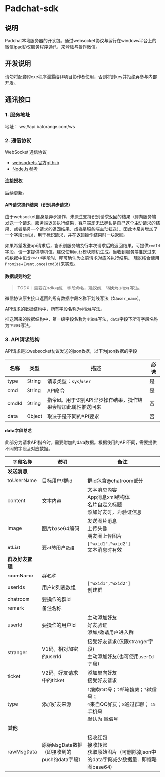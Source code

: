# Padchat-sdk

## 说明

Padchat本地服务器的开发包。通过websocket协议与运行在windows平台上的微信ipad协议服务程序通讯，来登陆与操作微信。

## 开发说明

请勿将配套的exe程序泄露给非项目协作者使用，否则将封key并拒绝再参与内部开发。



## 通讯接口

### 1. 服务地址

地址： ws://api.batorange.com/ws

### 2. 通信协议

WebSocket 通信协议

* [websockets 官方github](https://github.com/websockets)
* [NodeJs 参考](https://github.com/websockets/ws)

#### 连接授权

后续更新。

#### API请求操作结果（识别异步请求）

由于websocket自身是异步操作，未原生支持识别请求返回的结果（即向服务端发送一个请求，服务端返回执行结果，客户端却无法确认是自己这个主动请求的结果，或者是另一个请求的返回结果，或者是服务端主动推送）。因此本服务增加了一个字段`cmdId`，用于标识请求，并在返回操作结果时一块返回。

如果希望发送api请求后，能识别服务端执行本次请求后的返回结果，可提供`cmdId`字段，请一定提供随机值，建议使用`uuid`模块随机生成。当收到服务端推送过来的数据中包含`cmdId`字段时，即可确认为之前请求对应的执行结果。
建议结合使用`Promise`+`Event.once(cmdId)`来实现。

#### 数据规则约定

> TODO：需要在sdk内统一字段命名，建议统一转换为`小驼峰`写法。

微信协议原生接口返回的所有数据字段名称下划线写法（如`user_name`）。

API请求的数据结构中，所有字段名称为`小驼峰`写法。

推送回来的数据结构中，第一级字段名称为`小驼峰`写法，`data`字段下所有字段名称为`下划线`写法。

### 3. API请求结构

API请求是以websocket协议发送的json数据，以下为json数据的字段

| **名称**   | **类型** | **描述**             | **必选** |
| --------- | ------   | ----------------    | ------ |
| type      | String   | 请求类型：`sys`/`user` | 是      |
| cmd      | String   | API命令             | 是      |
| cmdId      | String   | 指令id。用于识别API异步操作结果，操作结果会增加此属性推送回来  |  否      |
| data      | Object   | 取决于是不同的API要求  |  否      |

#### data字段总述

此部分为请求API指令时，需要附加的data数据。根据使用的API不同，需要提供不同的字段及对应数据。

字段名称 | 说明 | 备注
-----|----|---
**发送消息** | |
toUserName | 目标用户/群id | 群id包含@chatroom部分
content | 文本内容 | 文本消息内容<br>App消息xml结构体<br>名片自定义标题<br>添加好友时，为验证信息
image | 图片base64编码 | 发送图片消息<br>上传头像<br>朋友圈上传图片
atList | 要at的用户`数组` | `["wxid1","wxid2"]` <br>文本消息时有效
**群及好友管理** | |
roomName | 群名称
userIds | 用户id列表数组 | `["wxid1","wxid2"]` <br>创建群
chatroom | 要操作的群id
remark | 备注名称
userId | 要操作的用户id | 主动添加好友<br>好友验证<br>添加/邀请用户进入群
stranger | V1码，相对加密的userId | 接受好友请求(仅限stranger字段)<br>主动添加好友(也可使用`userId`字段)
ticket | V2码，好友请求中的ticket | 添加单向好友<br>接受好友请求
type | 添加好友来源 | `1`搜索QQ号；`2`邮箱搜索；`3`微信号；<br>`4`来自QQ好友；`8`通过群聊； `15`手机号<br>默认为 微信号
**其他** | |
rawMsgData | 原始MsgData数据（即接收到的push的data字段） | 接收红包<br>接收转账<br>获取原始图片（可删除掉json中的data字段减少数据量，即缩略图base64）

